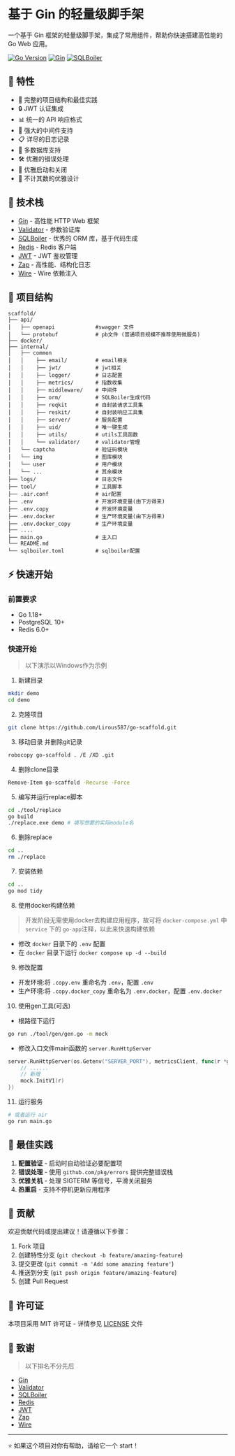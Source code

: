 # 基于 Gin 的轻量级脚手架

一个基于 Gin 框架的轻量级脚手架，集成了常用组件，帮助你快速搭建高性能的 Go Web 应用。

[![Go Version](https://img.shields.io/badge/Go-v1.18+-blue.svg)](https://golang.org/doc/devel/release.html)
[![Gin](https://img.shields.io/badge/Gin-v1.9.0+-green.svg)](https://github.com/gin-gonic/gin)
[![SQLBoiler](https://img.shields.io/badge/SQLBoiler-v4.14.0+-orange.svg)](https://github.com/volatiletech/sqlboiler)

## 🚀 特性

- 📝 完整的项目结构和最佳实践
- 🔒 JWT 认证集成
- 📊 统一的 API 响应格式
- 🔄 强大的中间件支持
- 📋 详尽的日志记录
- 🔌 多数据库支持
- 🛠️ 优雅的错误处理
- 🚦 优雅启动和关闭
- 🎇 不计其数的优雅设计

## 🔧 技术栈

- [Gin](https://github.com/gin-gonic/gin) - 高性能 HTTP Web 框架
- [Validator](https://github.com/go-playground/validator) - 参数验证库
- [SQLBoiler](https://github.com/volatiletech/sqlboiler) - 优秀的 ORM 库，基于代码生成
- [Redis](https://github.com/redis/go-redis) - Redis 客户端
- [JWT](https://github.com/golang-jwt/jwt) - JWT 鉴权管理
- [Zap](https://github.com/uber-go/zap) - 高性能、结构化日志
- [Wire](https://github.com/google/wire) - Wire 依赖注入

## 📁 项目结构

```
scaffold/
├── api/
│   ├── openapi             #swagger 文件
│   └── protobuf            # pb文件 (普通项目规模不推荐使用微服务)
├── docker/
├── internal/
│   ├── common
│   │    ├── email/         # email相关
│   │    ├── jwt/           # jwt相关
│   │    ├── logger/        # 日志配置
│   │    ├── metrics/       # 指数收集
│   │    ├── middleware/    # 中间件
│   │    ├── orm/           # SQLBoiler生成代码
│   │    ├── reqkit         # 自封装请求工具集
│   │    ├── reskit/        # 自封装响应工具集
│   │    ├── server/        # 服务配置
│   │    ├── uid/           # 唯一键生成
│   │    ├── utils/         # utils工具函数
│   │    └── validator/     # validator管理
│   └── captcha             # 验证码模块
│   └── img                 # 图库模块
│   └── user                # 用户模块
│   └── ...                 # 其余模块
├── logs/                   # 日志文件
├── tool/                   # 工具脚本
├── .air.conf               # air配置
├── .env                    # 开发环境变量(由下方得来)
├── .env.copy               # 开发环境变量
├── .env.docker             # 生产环境变量(由下方得来)
├── .env.docker_copy        # 生产环境变量
├── ....
├── main.go                 # 主入口
└── README.md
└── sqlboiler.toml          # sqlboiler配置
```

## ⚡ 快速开始

### 前置要求

- Go 1.18+
- PostgreSQL 10+
- Redis 6.0+

### 快速开始

> 以下演示以Windows作为示例

1. 新建目录
```bash
mkdir demo
cd demo
```

2. 克隆项目

```bash
git clone https://github.com/Lirous587/go-scaffold.git
```

3. 移动目录 并删除git记录
```bash
robocopy go-scaffold . /E /XD .git
```

4. 删除clone目录
```bash
Remove-Item go-scaffold -Recurse -Force
```

5. 编写并运行replace脚本

```bash
cd ./tool/replace
go build
./replace.exe demo # 填写想要的实际module名
```

6. 删除replace
```bash
cd ..
rm ./replace
```

7. 安装依赖
```bash
cd ..
go mod tidy
```

8. 使用docker构建依赖
> 开发阶段无需使用docker去构建应用程序，故可将 `docker-compose.yml` 中 `service` 下的 `go-app`注释，以此来快速构建依赖
- 修改 `docker` 目录下的 `.env` 配置
- 在 `docker` 目录下运行 `docker compose up -d --build`

9. 修改配置
- 开发环境:将 `.copy.env` 重命名为 `.env`，配置 `.env`
- 生产环境:将 `.copy.docker_copy` 重命名为 `.env.docker`，配置 `.env.docker`

10. 使用gen工具(可选)
- 根路径下运行
```bash
go run ./tool/gen/gen.go -m mock
```
- 修改入口文件main函数的 `server.RunHttpServer`
```go
server.RunHttpServer(os.Getenv("SERVER_PORT"), metricsClient, func(r *gin.RouterGroup) {
    // ......
    // 新增
    mock.InitV1(r)
})
```

11. 运行服务
```bash
# 或者运行 air
go run main.go
```

## 📝 最佳实践
1. **配置验证** - 启动时自动验证必要配置项
2. **错误处理** - 使用 `github.com/pkg/errors` 提供完整错误栈
3. **优雅关机** - 处理 SIGTERM 等信号，平滑关闭服务
4. **热重启** - 支持不停机更新应用程序

## 🤝 贡献

欢迎贡献代码或提出建议！请遵循以下步骤：

1. Fork 项目
2. 创建特性分支 (`git checkout -b feature/amazing-feature`)
3. 提交更改 (`git commit -m 'Add some amazing feature'`)
4. 推送到分支 (`git push origin feature/amazing-feature`)
5. 创建 Pull Request

## 📄 许可证

本项目采用 MIT 许可证 - 详情参见 [LICENSE](LICENSE) 文件

## 🙏 致谢
> 以下排名不分先后

- [Gin](https://github.com/gin-gonic/gin)
- [Validator](https://github.com/go-playground/validator)
- [SQLBoiler](https://github.com/volatiletech/sqlboiler)
- [Redis](https://github.com/redis/go-redis)
- [JWT](https://github.com/golang-jwt/jwt)
- [Zap](https://github.com/uber-go/zap)
- [Wire](https://github.com/google/wire)

---

⭐️ 如果这个项目对你有帮助，请给它一个 start！
